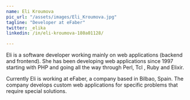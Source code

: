 ```yaml
---
name: Eli Kroumova
pic_url: "/assets/images/Eli_Kroumova.jpg"
tagline: "Developer at eFaber"
twitter: _elika
linkedin: /in/eli-kroumova-180a01128/

---
```

Eli is a software developer working mainly on web applications (backend and frontend). She has been developing web applications since 1997 starting with PHP and going all the way through Perl, Tcl , Ruby and Elixir.

Currently Eli is working at eFaber, a company based in Bilbao, Spain. The company develops custom web applications for specific problems that require special solutions.
